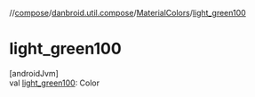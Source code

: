 //[compose](../../../index.md)/[danbroid.util.compose](../index.md)/[MaterialColors](index.md)/[light_green100](light_green100.md)

# light_green100

[androidJvm]\
val [light_green100](light_green100.md): Color
